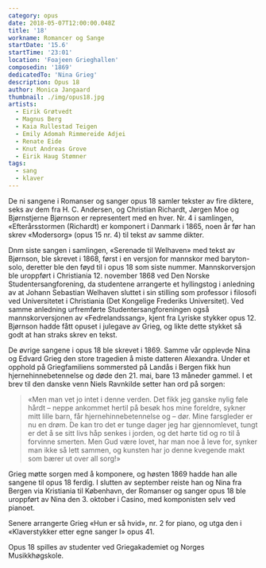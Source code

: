 ```yaml
---
category: opus
date: 2018-05-07T12:00:00.048Z
title: '18'
workname: Romancer og Sange
startDate: '15.6'
startTime: '23:01'
location: 'Foajeen Grieghallen'
composedin: '1869'
dedicatedTo: 'Nina Grieg'
description: Opus 18
author: Monica Jangaard
thumbnail: ./img/opus18.jpg
artists:
  - Eirik Grøtvedt
  - Magnus Berg
  - Kaia Rullestad Teigen
  - Emily Adomah Rimmereide Adjei
  - Renate Eide
  - Knut Andreas Grove
  - Eirik Haug Stømner
tags:
  - sang
  - klaver
---
```


De ni sangene i Romanser og sanger opus 18 samler tekster av fire diktere, seks av dem fra H. C. Andersen, og Christian Richardt, Jørgen Moe og Bjørnstjerne Bjørnson er representert med en hver. Nr. 4 i samlingen, «Efterårsstormen (Richardt) er komponert i Danmark i 1865, noen år før han skrev «Modersorg» (opus 15 nr. 4) til tekst av samme dikter.  

Dnm siste sangen i samlingen, «Serenade til Welhaven» med tekst av Bjørnson, ble skrevet i 1868, først i en versjon for mannskor med baryton-solo, deretter ble den føyd til i opus 18 som siste nummer. Mannskorversjon ble uroppført i Christiania 12. november 1868 ved Den Norske Studentersangforening, da studentene arrangerte et hyllingstog i anledning av at Johann Sebastian Welhaven sluttet i sin stilling som professor i filosofi ved Universitetet i Christiania (Det Kongelige Frederiks Universitet). Ved samme anledning urfremførte Studentersangforeningen også mannskorversjonen av «Fedrelandssang», kjent fra Lyriske stykker opus 12. Bjørnson hadde fått opuset i julegave av Grieg, og likte dette stykket så godt at han straks skrev en tekst.

De øvrige sangene i opus 18 ble skrevet i 1869. Samme vår opplevde Nina og Edvard Grieg den store tragedien å miste datteren Alexandra. Under et opphold på Griegfamiliens sommersted på Landås i Bergen fikk hun hjernehinnebetennelse og døde den 21. mai, bare 13 måneder gammel. I et brev til den danske venn Niels Ravnkilde setter han ord på sorgen:  

> «Men man vet jo intet i denne verden. Det fikk jeg ganske nylig føle hårdt – neppe ankommet hertil på besøk hos mine foreldre, sykner mitt lille barn, får hjernehinnebetennelse og – dør. Mine farsgleder er nu en drøm. De kan tro det er tunge dager jeg har gjennomlevet, tungt er det å se sitt livs håp senkes i jorden, og det hørte tid og ro til å forvinne smerten. Men Gud være lovet, har man noe å leve for, synker man ikke så lett sammen, og kunsten har jo denne kvegende makt som bærer ut over all sorg!»

Grieg møtte sorgen med å komponere, og høsten 1869 hadde han alle sangene til opus 18 ferdig. I slutten av september reiste han og Nina fra Bergen via Kristiania til København, der Romanser og sanger opus 18 ble uroppført av Nina den 3. oktober i Casino, med komponisten selv ved pianoet.

Senere arrangerte Grieg «Hun er så hvid», nr. 2 for piano, og utga den i «Klaverstykker etter egne sanger I» opus 41.

Opus 18 spilles av studenter ved Griegakademiet og Norges Musikkhøgskole.
